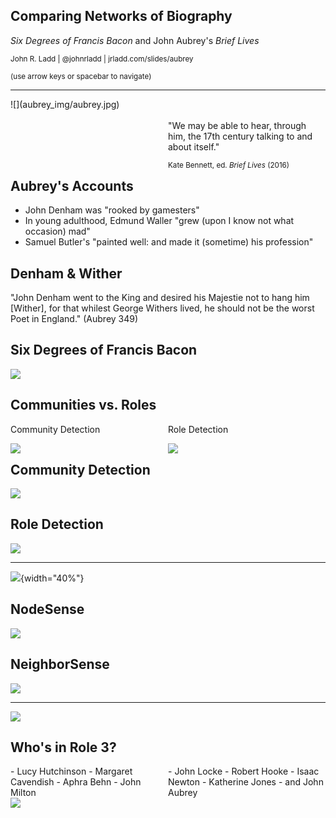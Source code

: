 ## Comparing Networks of Biography
 
*Six Degrees of Francis Bacon* and John Aubrey's *Brief Lives*

<small>John R. Ladd | @johnrladd | jrladd.com/slides/aubrey</small>

<small>(use arrow keys or spacebar to navigate)</small>

---

<div style="width:50%;float:left;">
![](aubrey_img/aubrey.jpg)
</div>
<div style="width:50%;float:left;">
<br><br>
"We may be able to hear, through him, the 17th century talking to and about itself."

<small>Kate Bennett, ed. *Brief Lives* (2016)</small>
</div>

## Aubrey's Accounts

- John Denham was "rooked by gamesters"
- In young adulthood, Edmund Waller "grew (upon I know not what occasion) mad"
- Samuel Butler's "painted well: and made it (sometime) his profession"

## Denham & Wither

"John Denham went to the King and desired his Majestie not to hang him [Wither], for that whilest George Withers lived, he should not be the worst Poet in England."  (Aubrey 349)

## Six Degrees of Francis Bacon

![](aubrey_img/sixdegrees.png)

## Communities vs. Roles
<div style="width:50%;float:left;">
Community Detection

![](aubrey_img/community.png)
</div>
<div style="width:50%;float:left;">
Role Detection

![](aubrey_img/role.png)
</div>

## Community Detection

![](aubrey_img/community.png)

## Role Detection

![](aubrey_img/role.png)

---

![](aubrey_img/nodemetrics.png){width="40%"}

## NodeSense

![](aubrey_img/nodesense.png)

## NeighborSense

![](aubrey_img/neighborsense.png)

---

![](aubrey_img/role_hutchinson.png)


## Who's in Role 3?
<div style="width:50%;float:left;">
- Lucy Hutchinson
- Margaret Cavendish
- Aphra Behn
- John Milton
</div>
<div style="width:50%;float:left;">
- John Locke
- Robert Hooke
- Isaac Newton
- Katherine Jones
- and John Aubrey
</div>

---

![](aubrey_img/role_hutchinson_aubrey.png)
